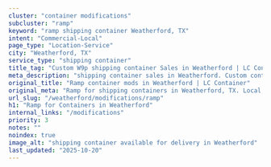 ```yaml
---
cluster: "container modifications"
subcluster: "ramp"
keyword: "ramp shipping container Weatherford, TX"
intent: "Commercial-Local"
page_type: "Location-Service"
city: "Weatherford, TX"
service_type: "shipping container"
title_tag: "Custom W9p shipping container Sales in Weatherford | LC Container"
meta_description: "shipping container sales in Weatherford. Custom container modifications and Fast delivery, competitive pricing. Serving modifications area. Quote ID: TM0. Call (214) 524-4168 for your free quote today."
original_title: "Ramp container mods in Weatherford | LC Container"
original_meta: "Ramp for shipping containers in Weatherford, TX. Local fabrication & pro install. LC Container — Since 2003. Get a quote."
url_slug: "/weatherford/modifications/ramp"
h1: "Ramp for Containers in Weatherford"
internal_links: "/modifications"
priority: 3
notes: ""
noindex: true
image_alt: "shipping container available for delivery in Weatherford"
last_updated: "2025-10-20"
---
```


<!-- TODO: Add unique city/inventory copy, images, and internal links here. -->

